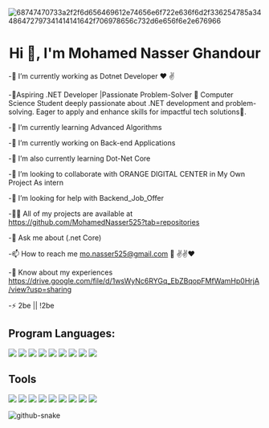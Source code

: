 
![68747470733a2f2f6d656469612e74656e6f722e636f6d2f336254785a34486472797341414141642f706978656c732d6e656f6e2e676966](https://github.com/MohamedNasser525/MohamedNasser525/assets/159939141/11f590be-af82-426f-91c5-e72e62457b73)

<h1 align="center">Hi 👋, I'm Mohamed Nasser Ghandour</h1>

-🔭 I’m currently working as Dotnet Developer ❤️ ✌️

-🎯Aspiring .NET Developer |Passionate Problem-Solver 🚀 Computer Science Student deeply passionate about .NET development and problem-solving. Eager to apply and enhance skills for impactful tech solutions🌟.

-🌱 I’m currently learning Advanced Algorithms

-🔭 I’m currently working on Back-end Applications

-🌱 I’m also currently learning Dot-Net Core

-👯 I’m looking to collaborate with ORANGE DIGITAL CENTER in My Own Project As intern

-🤝 I’m looking for help with Backend_Job_Offer

-👨‍💻 All of my projects are available at https://github.com/MohamedNasser525?tab=repositories

-💬 Ask me about (.net Core)

-📫 How to reach me mo.nasser525@gmail.com 📧 ✌️✌️❤️

-📄 Know about my experiences https://drive.google.com/file/d/1wsWyNc6RYGq_EbZBqopFMfWamHp0HrjA/view?usp=sharing

-⚡ 2be || !2be





<h2>Program Languages:</h2>

[![](https://img.icons8.com/?size=50&id=40670&format=png&color=000000)]()
[![](https://img.icons8.com/?size=50&id=40669&format=png&color=000000)]()
[![](https://img.icons8.com/?size=50&id=45490&format=png&color=000168)]()
[![](https://img.icons8.com/?size=50&id=13441&format=png&color=000000)]()
[![](https://img.icons8.com/?size=50&id=13679&format=png&color=000000)]()
[![](https://img.icons8.com/?size=50&id=7JREbec1RZXO&format=png&color=000000)]()
[![](https://img.icons8.com/?size=50&id=UFXRpPFebwa2&format=png&color=000000)]()
[![](https://img.icons8.com/?size=50&id=laYYF3dV0Iew&format=png&color=000000)]()
[![](https://img.icons8.com/?size=50&id=20906&format=png&color=000000)]()

<h2>Tools</h2>

[![](https://img.icons8.com/?size=50&id=ezj3zaVtImPg&format=png&color=000000)]()
[![](https://img.icons8.com/?size=50&id=0OQR1FYCuA9f&format=png&color=000000)]()
[![](https://jupyter.org/assets/homepage/main-logo.svg)]()
[![](https://img.icons8.com/?size=50&id=lOqoeP2Zy02f&format=png&color=000000)]()
[![](https://img.icons8.com/?size=50&id=F4uMFPZgS0gt&format=png&color=000000)]()
[![](https://img.icons8.com/?size=50&id=F4uMFPZgS0g&format=png&color=000000)]()
[![](https://img.icons8.com/?size=50&id=22813&format=png&color=000000)]()
[![](https://img.icons8.com/?size=50&id=EPbEfEa7o8CB&format=png&color=000000)]()
[![](https://drive.google.com/file/d/1cT8zUcB4KcrCV5ciInOcOZRv1E8ofjw7/view?usp=sharing)]()





![github-snake](https://github.com/MohamedNasser525/MohamedNasser525/assets/159939141/9b29f0bd-9dec-4f0c-b2ef-d77e513fe66e)


